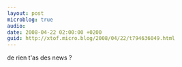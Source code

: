 ```yaml
---
layout: post
microblog: true
audio: 
date: 2008-04-22 02:00:00 +0200
guid: http://xtof.micro.blog/2008/04/22/t794636049.html
---
```

de rien t'as des news ?
